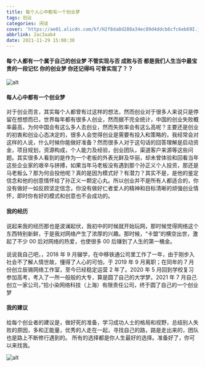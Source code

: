 ```yaml
---
title: 每个人心中都有一个创业梦
tags: 创业
categories: 闲谈
cover: 'https://ae01.alicdn.com/kf/H2f8da8d280a34ec89d4ddcb6cfc6eb69I.jpg'
abbrlink: 2ac3aab4
date: 2021-11-29 15:00:30
---
```


#### 每个人都有一个属于自己的创业梦 不管实现与否 成败与否 都是我们人生当中最宝贵的一段记忆 你的创业梦 你还记得吗 可曾实现了？？

![alt](https://pic.imgdb.cn/item/611779015132923bf83aa055.jpg)

#### 每人心中都有一个创业梦

对于创业而言，其实每个人都曾有过这样的想法，然而创业对于很多人来说只是停留在想想而已，世界每年都有很多人创业，然而据不完全统计，中国的创业失败概率最高，为何中国会有这么多人去创业，然而失败率会有这么高呢？主要还是创业的初衷和创业心态决定的，很多人会觉得创业是需要有投入和策略的，我经常会对这样的人说，什么时候你能做好准备？然而很多人对于这句话的回答理解是启动资金，项目规划，资源构成，个人能力及经验，创业团队，渠道客户来源等这些问题。其实很多人看到的是作为一个老板的外表光鲜及华丽，却未曾体验和回看当年这些企业家的艰辛与拼搏，如果当年马老板没有遇到那个孙正义个人投资，那还是马老板么？那为何会投他呢？真的是因为模式好？有潜力？其实不是，是他的鉴定信念和他的创意情怀给了孙正义一颗定心丸。所以创业并不是所有人都适合的，你没有做好一如反顾坚定信念，你没有做好仁者爱人的精神和目标清晰的顽强创业情怀，即时你有好的模式和创意也不会成功的。

#### 我的经历

说起来我的经历那也是波澜起伏，我初中的时候就开始玩网，那时候觉得网络这个东西特别新鲜，于是我对网络产生了浓厚的兴趣。那时候，“卡盟”的横空出世，激起了不少 00 后对网络的热爱，也使很多 00 后赚到了人生的第一桶金。

说说我自己吧，，2018 年 9 月辍学，在中移铁通公司里工作了一年，由于刚步入社会不了解人情世故，懂得了人心的可怕，于 2019 年 9 月离职；在同年的 7 月份创立辰锡网络工作室，至今已经稳定运营 2 年了。2020 年 5 月回到学校复习参加高考，考入了一所一般般的大专，算是圆了自己的大学梦。2021 年 7 月自己创立一家公司，”拾小染网络科技（上海）有限责任公司，终于圆了自己的一个创业梦

#### 我的建议

给每个创业者的建议是，做好死的准备，学习成功人士的格局和视野，总结别人失败的原因，多和正能量，优秀的人走在一起，寻找自己的路，路是走出来的，团队也是路上不断修行遇到的。 所有的选择都是你人生最好的选择。准备好了，你可以来找我。

![alt](https://pic.imgdb.cn/item/611779015132923bf83aa079.jpg)